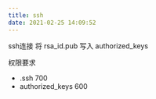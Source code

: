 ```yaml
---
title: ssh
date: 2021-02-25 14:09:52
---
```

ssh连接 将 rsa_id.pub 写入 authorized_keys

权限要求 
- .ssh 700
- authorized_keys 600